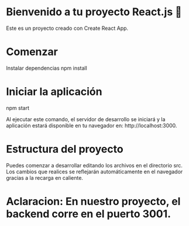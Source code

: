 # Bienvenido a tu proyecto React.js 👋
Este es un proyecto creado con Create React App.

# Comenzar
Instalar dependencias
npm install

# Iniciar la aplicación
npm start

Al ejecutar este comando, el servidor de desarrollo se iniciará y la aplicación estará disponible en tu navegador en:
http://localhost:3000.

# Estructura del proyecto
Puedes comenzar a desarrollar editando los archivos en el directorio src. Los cambios que realices se reflejarán automáticamente en el navegador gracias a la recarga en caliente.

# Aclaracion: En nuestro proyecto, el backend corre en el puerto 3001.
